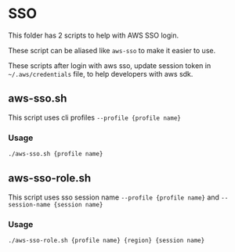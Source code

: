 # SSO

This folder has 2 scripts to help with AWS SSO login.

These script can be aliased like `aws-sso` to make it easier to use.

These scripts after login with aws sso, update session token in `~/.aws/credentials` file, to help developers with aws sdk.

## aws-sso.sh
This script uses cli profiles `--profile {profile name}`

### Usage
```bash
./aws-sso.sh {profile name}
```

## aws-sso-role.sh
This script uses sso session name `--profile {profile name}` and `--session-name {session name}`

### Usage
```bash
./aws-sso-role.sh {profile name} {region} {session name}
```